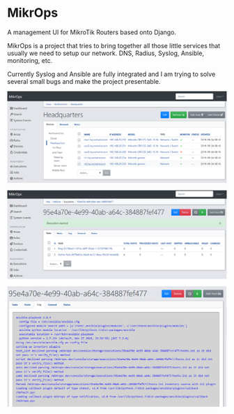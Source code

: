 # MikrOps
A management UI for MikroTik Routers based onto Django.

MikrOps is a project that tries to bring together all those little services that usually we need to setup our network. DNS, Radius, Syslog, Ansible, monitoring, etc.

Currently Syslog and Ansible are fully integrated and I am trying to solve several small bugs and make the project presentable.

![mikrops area devices](mikrops-area-devices.png)

![mikrops execution start](mikrops-execution-start.png)

![mikrops execution log](mikrops-execution-log.png)
